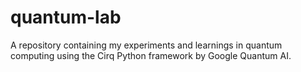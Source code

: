# quantum-lab
A repository containing my experiments and learnings in quantum computing using the Cirq Python framework by Google Quantum AI.
